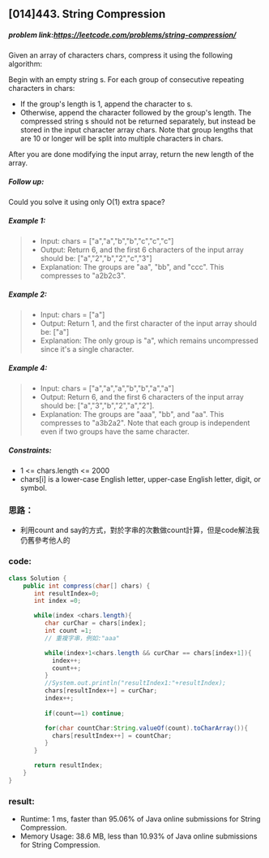 ## [014]443. String Compression

##### problem link:https://leetcode.com/problems/string-compression/

Given an array of characters chars, compress it using the following algorithm:

Begin with an empty string s. For each group of consecutive repeating characters in chars:

- If the group's length is 1, append the character to s.
- Otherwise, append the character followed by the group's length.
The compressed string s should not be returned separately, but instead be stored in the input character array chars. Note that group lengths that are 10 or longer will be split into multiple characters in chars.

After you are done modifying the input array, return the new length of the array.
 
##### Follow up:
Could you solve it using only O(1) extra space?

##### Example 1:

> - Input: chars = ["a","a","b","b","c","c","c"]
> - Output: Return 6, and the first 6 characters of the input array should be: ["a","2","b","2","c","3"]
> - Explanation: The groups are "aa", "bb", and "ccc". This compresses to "a2b2c3".

##### Example 2:

> - Input: chars = ["a"]
> - Output: Return 1, and the first character of the input array should be: ["a"]
> - Explanation: The only group is "a", which remains uncompressed since it's a single character.

##### Example 4:

> - Input: chars = ["a","a","a","b","b","a","a"]
> - Output: Return 6, and the first 6 characters of the input array should be: ["a","3","b","2","a","2"].
> - Explanation: The groups are "aaa", "bb", and "aa". This compresses to "a3b2a2". Note that each group is independent even if two groups have the same character.

##### Constraints:

- 1 <= chars.length <= 2000
- chars[i] is a lower-case English letter, upper-case English letter, digit, or symbol.

### 思路：
- 利用count and say的方式，對於字串的次數做count計算，但是code解法我仍舊參考他人的

### code:

```java
class Solution {
    public int compress(char[] chars) {
       int resultIndex=0;
       int index =0;

       while(index <chars.length){
          char curChar = chars[index];
          int count =1;
          // 重複字串，例如:"aaa"

          while(index+1<chars.length && curChar == chars[index+1]){
            index++;
            count++;
          }
          //System.out.println("resultIndex1:"+resultIndex);
          chars[resultIndex++] = curChar;
          index++;
        
          if(count==1) continue;

          for(char countChar:String.valueOf(count).toCharArray()){
            chars[resultIndex++] = countChar;
          }
       }

       return resultIndex;
    }   
}
```
### result:
- Runtime: 1 ms, faster than 95.06% of Java online submissions for String Compression.
- Memory Usage: 38.6 MB, less than 10.93% of Java online submissions for String Compression.